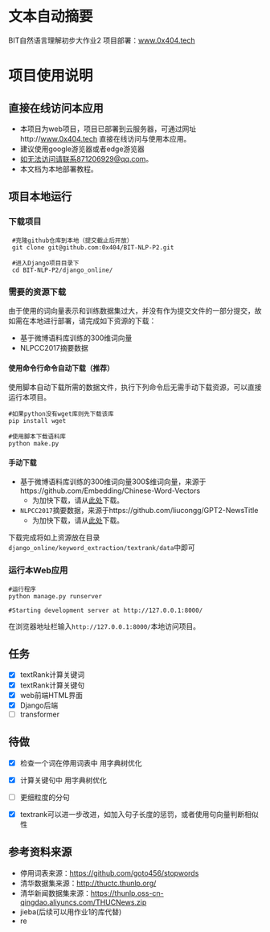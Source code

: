 # 文本自动摘要
BIT自然语言理解初步大作业2 
项目部署：www.0x404.tech


# 项目使用说明

## 直接在线访问本应用

* 本项目为web项目，项目已部署到云服务器，可通过网址http://www.0x404.tech 直接在线访问与使用本应用。
* 建议使用google游览器或者edge游览器
* 如无法访问请联系871206929@qq.com。
* 本文档为本地部署教程。

## 项目本地运行

### 下载项目


```shell
 #克隆github仓库到本地（提交截止后开放）
 git clone git@github.com:0x404/BIT-NLP-P2.git
 
 #进入Django项目目录下
 cd BIT-NLP-P2/django_online/
```

### 需要的资源下载

由于使用的词向量表示和训练数据集过大，并没有作为提交文件的一部分提交，故如需在本地进行部署，请完成如下资源的下载：

+ 基于微博语料库训练的$300$维词向量
+ NLPCC2017摘要数据

#### 使用命令行命令自动下载（推荐）

使用脚本自动下载所需的数据文件，执行下列命令后无需手动下载资源，可以直接运行本项目。

```shell
#如果python没有wget库则先下载该库
pip install wget

#使用脚本下载语料库
python make.py
```

#### 手动下载

* 基于微博语料库训练的$300$维词向量300$维词向量，来源于https://github.com/Embedding/Chinese-Word-Vectors
  * 为加快下载，请从[此处](http://image-hosting-404.oss-cn-beijing.aliyuncs.com/source/sgns.weibo.word.zip)下载。
* `NLPCC2017`摘要数据，来源于https://github.com/liucongg/GPT2-NewsTitle
  * 为加快下载，请从[此处](http://image-hosting-404.oss-cn-beijing.aliyuncs.com/source/nlpcc_data.json)下载。

下载完成将如上资源放在目录`django_online/keyword_extraction/textrank/data`中即可

### 运行本Web应用

```shell
#运行程序
python manage.py runserver

#Starting development server at http://127.0.0.1:8000/
```

在浏览器地址栏输入`http://127.0.0.1:8000/`本地访问项目。

## 任务

- [x] textRank计算关键词
- [x] textRank计算关键句
- [x] web前端HTML界面
- [x] Django后端
- [ ] transformer

## 待做
- [x] 检查一个词在停用词表中 用字典树优化
- [x] 计算关键句中 用字典树优化
- [ ] 更细粒度的分句
- [x] textrank可以进一步改进，如加入句子长度的惩罚，或者使用句向量判断相似性


## 参考资料来源

* 停用词表来源：https://github.com/goto456/stopwords
* 清华数据集来源：http://thuctc.thunlp.org/
* 清华新闻数据集来源：https://thunlp.oss-cn-qingdao.aliyuncs.com/THUCNews.zip
* jieba(后续可以用作业1的库代替)
* re





